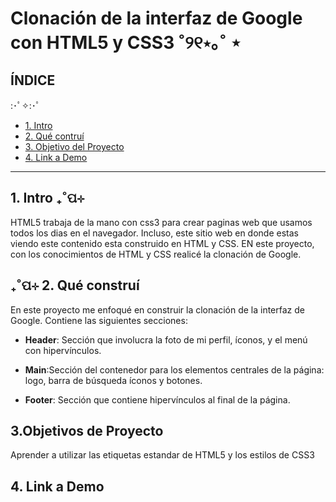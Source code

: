 # Clonación de la interfaz de Google con HTML5 y CSS3 ˚୨୧⋆｡˚ ⋆

## **ÍNDICE**
:･ﾟ✧:･ﾟ
* [1. Intro](#)
* [2. Qué contruí](#)
* [3. Objetivo del Proyecto](#)
* [4. Link a Demo](#)

****

## 1. Intro ₊˚ପ⊹

HTML5 trabaja de la mano con css3 para crear paginas web que usamos todos los dias en el navegador. Incluso, este sitio web en donde estas viendo este contenido esta construido en HTML y CSS. EN este proyecto, con los conocimientos de HTML y CSS realicé la clonación de Google.

## ₊˚ପ⊹ 2. Qué construí

En este proyecto me enfoqué en construir la clonación de la interfaz de Google. Contiene las siguientes secciones:

* **Header**: Sección que involucra la foto de mi perfil, íconos, y el menú con hipervínculos.

* **Main**:Sección del contenedor para los elementos centrales de la página: logo, barra de búsqueda íconos y botones.

* **Footer**: Sección que contiene hipervínculos al final de la página.

## 3.Objetivos de Proyecto
Aprender a utilizar las etiquetas estandar de HTML5 y los estilos de CSS3

## 4. Link a Demo 
